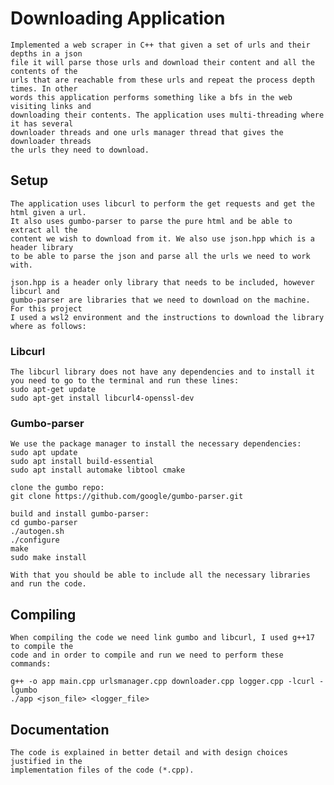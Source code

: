 # Downloading Application
    Implemented a web scraper in C++ that given a set of urls and their depths in a json
    file it will parse those urls and download their content and all the contents of the
    urls that are reachable from these urls and repeat the process depth times. In other 
    words this application performs something like a bfs in the web visiting links and
    downloading their contents. The application uses multi-threading where it has several
    downloader threads and one urls manager thread that gives the downloader threads
    the urls they need to download.

## Setup
    The application uses libcurl to perform the get requests and get the html given a url.
    It also uses gumbo-parser to parse the pure html and be able to extract all the 
    content we wish to download from it. We also use json.hpp which is a header library
    to be able to parse the json and parse all the urls we need to work with.

    json.hpp is a header only library that needs to be included, however libcurl and 
    gumbo-parser are libraries that we need to download on the machine. For this project
    I used a wsl2 environment and the instructions to download the library where as follows:
### Libcurl
    The libcurl library does not have any dependencies and to install it 
    you need to go to the terminal and run these lines:
    sudo apt-get update
    sudo apt-get install libcurl4-openssl-dev

### Gumbo-parser
    We use the package manager to install the necessary dependencies:
    sudo apt update
    sudo apt install build-essential
    sudo apt install automake libtool cmake

    clone the gumbo repo:
    git clone https://github.com/google/gumbo-parser.git

    build and install gumbo-parser:
    cd gumbo-parser
    ./autogen.sh
    ./configure
    make
    sudo make install

    With that you should be able to include all the necessary libraries and run the code.

## Compiling
    When compiling the code we need link gumbo and libcurl, I used g++17 to compile the
    code and in order to compile and run we need to perform these commands:

    g++ -o app main.cpp urlsmanager.cpp downloader.cpp logger.cpp -lcurl -lgumbo
    ./app <json_file> <logger_file>

## Documentation
    The code is explained in better detail and with design choices justified in the
    implementation files of the code (*.cpp). 